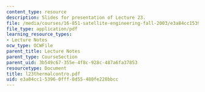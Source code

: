 ```yaml
---
content_type: resource
description: Slides for presentation of Lecture 23.
file: /media/courses/16-851-satellite-engineering-fall-2003/e3a84cc153960fff8d55480fe228bbcc_l23thermalcontro.pdf
file_type: application/pdf
learning_resource_types:
- Lecture Notes
ocw_type: OCWFile
parent_title: Lecture Notes
parent_type: CourseSection
parent_uid: 3b549c67-355e-4f8c-928c-487a6fa37853
resourcetype: Document
title: l23thermalcontro.pdf
uid: e3a84cc1-5396-0fff-8d55-480fe228bbcc
---
```

